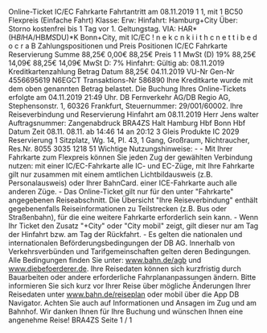 Online-Ticket IC/EC Fahrkarte Fahrtantritt am 08.11.2019 1 1, mit 1 BC50 Flexpreis (Einfache Fahrt) Klasse: Erw: Hinfahrt: Hamburg+City Über: Storno kostenfrei bis 1 Tag vor 1. Geltungstag. VIA: HAR*(H*BI*HA/HB*MS*DU)*K Bonn+City, mit IC/EC ! n e k c n k i i t h c n e t t i b e d o c r a B Zahlungspositionen und Preis Positionen IC/EC Fahrkarte Reservierung Summe 88,25€ 0,00€ 88,25€ Preis 1 1 MwSt (D) 19% 88,25€ 14,09€ 88,25€ 14,09€ MwSt D: 7% Hinfahrt: Gültig ab: 08.11.2019 Kreditkartenzahlung Betrag Datum 88,25€ 04.11.2019 VU-Nr Gen-Nr 4556695619 N6EGCT Transaktions-Nr 586890 Ihre Kreditkarte wurde mit dem oben genannten Betrag belastet. Die Buchung Ihres Online-Tickets erfolgte am 04.11.2019 21:49 Uhr. DB Fernverkehr AG/DB Regio AG, Stephensonstr. 1, 60326 Frankfurt, Steuernummer: 29/001/60002. Ihre Reiseverbindung und Reservierung Hinfahrt am 08.11.2019 Herr Jens walter Auftragsnummer: Zangenabdruck BRA4ZS Halt Hamburg Hbf Bonn Hbf Datum Zeit 08.11. 08.11. ab 14:46 14 an 20:12 3 Gleis Produkte IC 2029 Reservierung 1 Sitzplatz, Wg. 14, Pl. 43, 1 Gang, Großraum, Nichtraucher, Res.Nr. 8055 3035 1218 51 Wichtige Nutzungshinweise: - - Mit Ihrer Fahrkarte zum Flexpreis können Sie jeden Zug der gewählten Verbindung nutzen: mit einer IC/EC-Fahrkarte alle IC- und EC-Züge, mit Ihre Fahrkarte gilt nur zusammen mit einem amtlichen Lichtbildausweis (z.B. Personalausweis) oder Ihrer BahnCard. einer ICE-Fahrkarte auch alle anderen Züge. - Das Online-Ticket gilt nur für den unter "Fahrkarte" angegebenen Reiseabschnitt. Die Übersicht "Ihre Reiseverbindung" enthält gegebenenfalls Reiseinformationen zu Teilstrecken (z.B. Bus oder Straßenbahn), für die eine weitere Fahrkarte erforderlich sein kann. - Wenn Ihr Ticket den Zusatz "+City" oder "City mobil" zeigt, gilt dieser nur am Tag der Hinfahrt bzw. am Tag der Rückfahrt. - Es gelten die nationalen und internationalen Beförderungsbedingungen der DB AG. Innerhalb von Verkehrsverbünden und Tarifgemeinschaften gelten deren Bedingungen. Alle Bedingungen finden Sie unter: www.bahn.de/agb und www.diebefoerderer.de. Ihre Reisedaten können sich kurzfristig durch Bauarbeiten oder andere erforderliche Fahrplananpassungen ändern. Bitte informieren Sie sich kurz vor Ihrer Reise über mögliche Änderungen Ihrer Reisedaten unter www.bahn.de/reiseplan oder mobil über die App DB Navigator. Achten Sie auch auf Informationen und Ansagen im Zug und am Bahnhof. Wir danken Ihnen für Ihre Buchung und wünschen Ihnen eine angenehme Reise! BRA4ZS Seite 1 / 1